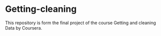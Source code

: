 # Getting-cleaning
This repository is form the final project of the course Getting and cleaning Data by Coursera.

